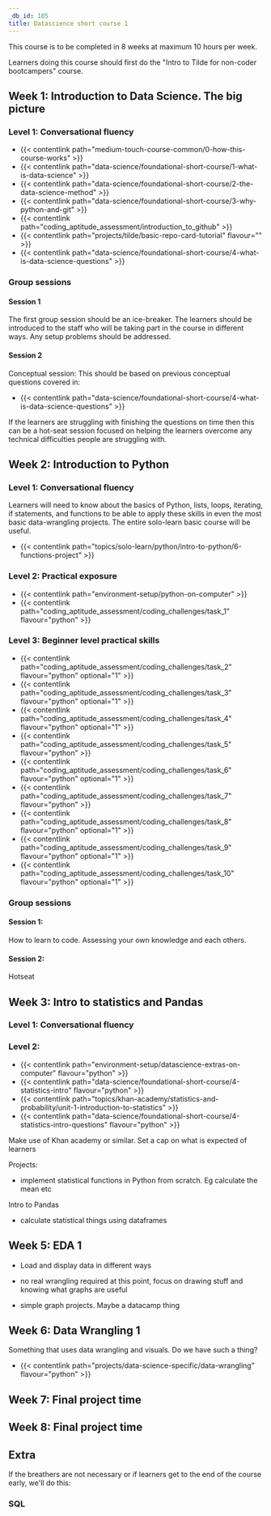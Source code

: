 ```yaml
---
_db_id: 105
title: Datascience short course 1
---
```


This course is to be completed in 8 weeks at maximum 10 hours per week. 

Learners doing this course should first do the "Intro to Tilde for non-coder bootcampers" course.


## Week 1: Introduction to Data Science. The big picture

### Level 1: Conversational fluency 

- {{< contentlink path="medium-touch-course-common/0-how-this-course-works" >}}
- {{< contentlink path="data-science/foundational-short-course/1-what-is-data-science" >}}
- {{< contentlink path="data-science/foundational-short-course/2-the-data-science-method" >}}
- {{< contentlink path="data-science/foundational-short-course/3-why-python-and-git" >}}
- {{< contentlink path="coding_aptitude_assessment/introduction_to_github" >}}
- {{< contentlink path="projects/tilde/basic-repo-card-tutorial" flavour="" >}}
- {{< contentlink path="data-science/foundational-short-course/4-what-is-data-science-questions" >}}

### Group sessions 

#### Session 1

The first group session should be an ice-breaker. The learners should be introduced to the staff who will be taking part in the course in different ways. Any setup problems should be addressed.

#### Session 2

Conceptual session: This should be based on previous conceptual questions covered in:

- {{< contentlink path="data-science/foundational-short-course/4-what-is-data-science-questions" >}}

If the learners are struggling with finishing the questions on time then this can be a hot-seat session focused on helping the learners overcome any technical difficulties people are struggling with.

## Week 2: Introduction to Python 

### Level 1: Conversational fluency 

Learners will need to know about the basics of Python, lists, loops, iterating, if statements, and functions to be able to apply these skills in even the most basic data-wrangling projects. The entire solo-learn basic course will be useful.

- {{< contentlink path="topics/solo-learn/python/intro-to-python/6-functions-project" >}}

### Level 2: Practical exposure

- {{< contentlink path="environment-setup/python-on-computer" >}}
- {{< contentlink path="coding_aptitude_assessment/coding_challenges/task_1" flavour="python" >}}

### Level 3: Beginner level practical skills

- {{< contentlink path="coding_aptitude_assessment/coding_challenges/task_2" flavour="python" optional="1" >}}
- {{< contentlink path="coding_aptitude_assessment/coding_challenges/task_3" flavour="python" optional="1" >}}
- {{< contentlink path="coding_aptitude_assessment/coding_challenges/task_4" flavour="python" optional="1" >}}
- {{< contentlink path="coding_aptitude_assessment/coding_challenges/task_5" flavour="python" >}}
- {{< contentlink path="coding_aptitude_assessment/coding_challenges/task_6" flavour="python" optional="1" >}}
- {{< contentlink path="coding_aptitude_assessment/coding_challenges/task_7" flavour="python" >}}
- {{< contentlink path="coding_aptitude_assessment/coding_challenges/task_8" flavour="python" optional="1" >}}
- {{< contentlink path="coding_aptitude_assessment/coding_challenges/task_9" flavour="python" optional="1" >}}
- {{< contentlink path="coding_aptitude_assessment/coding_challenges/task_10" flavour="python" optional="1" >}}

### Group sessions 

#### Session 1: 

How to learn to code. Assessing your own knowledge and each others.

#### Session 2:

Hotseat

## Week 3: Intro to statistics and Pandas

### Level 1: Conversational fluency 



### Level 2: 



- {{< contentlink path="environment-setup/datascience-extras-on-computer" flavour="python" >}}
- {{< contentlink path="data-science/foundational-short-course/4-statistics-intro" flavour="python" >}}
- {{< contentlink path="topics/khan-academy/statistics-and-probability/unit-1-introduction-to-statistics" >}}
- {{< contentlink path="data-science/foundational-short-course/4-statistics-intro-questions" flavour="python" >}}

















Make use of Khan academy or similar. Set a cap on what is expected of learners 

Projects:
- implement statistical functions in Python from scratch. Eg calculate the mean etc 

Intro to Pandas
- calculate statistical things using dataframes 






## Week 5: EDA 1 

- Load and display data in different ways
- no real wrangling required at this point, focus on drawing stuff and knowing what graphs are useful

- simple graph projects. Maybe a datacamp thing

## Week 6: Data Wrangling 1

Something that uses data wrangling and visuals. Do we have such a thing?  

- {{< contentlink path="projects/data-science-specific/data-wrangling" flavour="python" >}}

## Week 7: Final project time

## Week 8: Final project time 

## Extra

If the breathers are not necessary or if learners get to the end of the course early, we'll do this:

### SQL 

